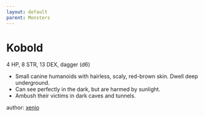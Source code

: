 ```yaml
---
layout: default
parent: Monsters
---
```


# Kobold
4 HP, 8 STR, 13 DEX, dagger (d6)

- Small canine humanoids with hairless, scaly, red-brown skin. Dwell deep underground.
- Can see perfectly in the dark, but are harmed by sunlight.
- Ambush their victims in dark caves and tunnels.

author: [xenio](https://xenioinabottle.blogspot.com/2021/03/classic-monsters-for-cairnito-part-2.html)
